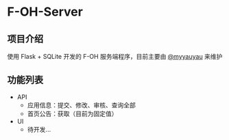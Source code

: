 # F-OH-Server

## 项目介绍

使用 Flask + SQLite 开发的 F-OH 服务端程序，目前主要由 [@myyauyau](https://gitee.com/myyauyau) 来维护

## 功能列表

- API
  - 应用信息：提交、修改、审核、查询全部
  - 首页公告：获取（目前为固定值）
- UI
  - 待开发...
